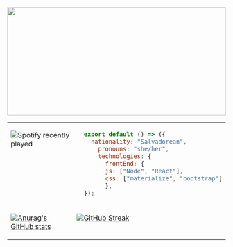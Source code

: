 <img align="center" src="https://media.giphy.com/media/g9wbFB61YEh1u/giphy.gif" width="100%" height="250px" />

 <table width="960px" style="border: none;" ><tr><td valign="top" width="50%">
   
 ![Spotify recently played](https://spotify-recently-played-readme.vercel.app/api?user=31f2i4sppvcuevfiodjf7b5efuoy)
  <!-- githubActivity ends -->
  </td><td valign="top" width="50%">
    
  <!-- profile starts -->
  ```Javascript
    export default () => ({
      nationality: "Salvadorean",
        pronouns: "she/her",
        technologies: {
          frontEnd: {
          js: ["Node", "React"],
          css: ["materialize", "bootstrap"]
          },
    });
  ```
  <!-- profile ends -->
  </td></tr><tr><td valign="top" width="50%">
  
 [![Anurag's GitHub stats](https://github-readme-stats.vercel.app/api?username=LucyRodrig)](https://github.com/anuraghazra/github-readme-stats)
   </td>
   <td valign="top" width="50%">
     
[![GitHub Streak](https://github-readme-streak-stats.herokuapp.com/?user=LucyRodrig)](https://git.io/streak-stats)

   </td></tr></table>
